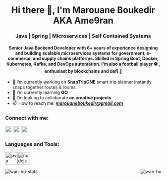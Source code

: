 <h1 align="center">Hi there 👋, I'm Marouane Boukedir AKA Ame9ran</h1>
<h3 align="center">Java | Spring | Microservices | Self Contained Systems</h3>
<h4 align="center">Senior Java Backend Developer with 6+ years of experience designing and building scalable microservices systems for government, e-commerce, and supply chains platforms. Skilled in Spring Boot, Docker, Kubernetes, Kafka, and DevOps automation.
I'm also a football player ⚽ , enthusiast by blockchains and defi 💸</h4>

- 🔭 I’m currently working on **SnapTripONE** smart trip planner instantly snaps together routes & rooms.
- 🌱 I’m currently learning **GO**
- 👯 I’m looking to collaborate **on creative projects**
- 📫 How to reach me: ***marouaneboukedir@gmail.com***

### **Connect with me:**
<a href="https://www.linkedin.com/in/marouane-boukedir-142156109/" target="blank"><img src="https://cdn2.iconfinder.com/data/icons/social-media-2285/512/1_Linkedin_unofficial_colored_svg-256.png" alt="marouane boukedir linkedin" height="22" width="22" /></a>
<a href="https://www.facebook.com/marouane.boukedir/" target="blank"><img src="https://cdn1.iconfinder.com/data/icons/logotypes/32/square-facebook-256.png" alt="marouane boukedir facebook" height="22" width="22" /></a>
<a href="https://www.youtube.com/channel/UCmzs6gSkY84h4qP0BrLRcjg?view_as=subscriber" target="blank"><img src="https://cdn1.iconfinder.com/data/icons/logotypes/32/youtube-256.png" alt="ucjm7i4g4z7zgcja_hkhlcvw" height="22" width="22" /></a>
<br />
### Languages and Tools:

<p align="left"><img src="https://cdn4.iconfinder.com/data/icons/logos-and-brands/512/181_Java_logo_logos-256.png" alt="java" width="40" height="40"/><img src="https://cdn4.iconfinder.com/data/icons/logos-3/456/nodejs-new-pantone-black-256.png" alt="nodejs" width="40" height="40"/>

<p><img align="left" src="https://github-readme-stats.vercel.app/api/top-langs/?username=wan-bu&hide=css,html" alt="wan-bu-stats" /></p>
<p>&nbsp;<img align="right" src="https://github-readme-stats.vercel.app/api?username=wan-bu&show_icons=true" alt="wan-bu" /></p>
